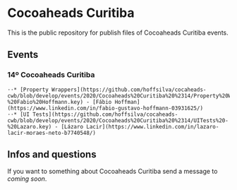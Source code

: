 # Cocoaheads Curitiba

This is the public repository for publish files of Cocoaheads Curitiba events.

## Events
### 14º Cocoaheads Curitiba
    ⋅⋅* [Property Wrappers](https://github.com/hoffsilva/cocaheads-cwb/blob/develop/events/2020/Cocoaheads%20Curitiba%20%2314/Property%20Wrappers%20-%20Fabio%20Hoffmann.key) - [Fábio Hoffman](https://www.linkedin.com/in/fabio-gustavo-hoffmann-03931625/)
    ⋅⋅* [UI Tests](https://github.com/hoffsilva/cocaheads-cwb/blob/develop/events/2020/Cocoaheads%20Curitiba%20%2314/UITests%20-%20Lazaro.key) - [Lázaro Lacir](https://www.linkedin.com/in/lazaro-lacir-moraes-neto-b7740548/)


## Infos and questions
If you want to something about Cocoaheads Curitiba send a message to *coming soon*.

